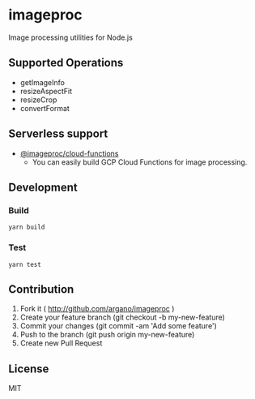 # imageproc

Image processing utilities for Node.js

## Supported Operations

- getImageInfo
- resizeAspectFit
- resizeCrop
- convertFormat

## Serverless support

- [@imageproc/cloud-functions](./packages/cloud-functions/)
  - You can easily build GCP Cloud Functions for image processing.

## Development

### Build

```
yarn build
```

### Test

```
yarn test
```

## Contribution

1. Fork it ( http://github.com/argano/imageproc )
2. Create your feature branch (git checkout -b my-new-feature)
3. Commit your changes (git commit -am 'Add some feature')
4. Push to the branch (git push origin my-new-feature)
5. Create new Pull Request

## License

MIT
